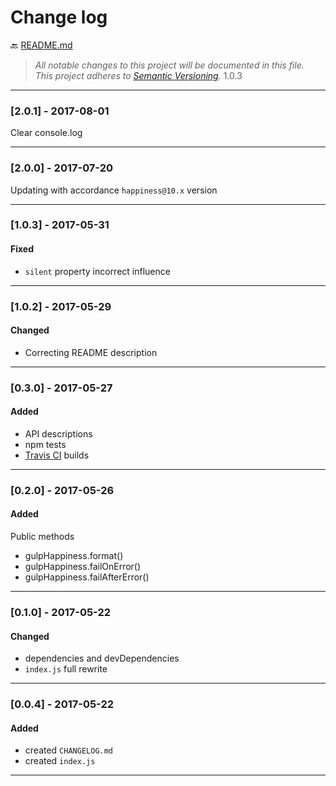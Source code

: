 # Change log

:back: [README.md](./README.md)

> _All notable changes to this project will be documented in this file._  
> _This project adheres to [Semantic Versioning](http://semver.org/)._
1.0.3 

---

### [2.0.1] - 2017-08-01

Clear console.log

---

### [2.0.0] - 2017-07-20

Updating with accordance `happiness@10.x` version

---

### [1.0.3] - 2017-05-31

#### Fixed
- `silent` property incorrect influence

---

### [1.0.2] - 2017-05-29

#### Changed
- Correcting README description

---


### [0.3.0] - 2017-05-27

#### Added

- API descriptions
- npm tests
- [Travis CI](https://travis-ci.org/dutchenkoOleg/gulp-not-supported-file) builds

---

### [0.2.0] - 2017-05-26

#### Added

Public methods
- gulpHappiness.format()
- gulpHappiness.failOnError()
- gulpHappiness.failAfterError()

---

### [0.1.0] - 2017-05-22

#### Changed
- dependencies and devDependencies
- `index.js` full rewrite

---

### [0.0.4] - 2017-05-22

#### Added
- created `CHANGELOG.md`
- created `index.js`

---
